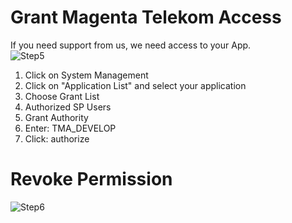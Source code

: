 # Grant Magenta Telekom Access 
If you need support from us, we need access to your App.  
![Step5](./images/Step5.png)
1. Click on System Management
2. Click on "Application List" and select your application
3. Choose Grant List
4. Authorized SP Users
5. Grant Authority
6. Enter: TMA_DEVELOP
7. Click: authorize

# Revoke Permission
![Step6](./images/Step6.png)